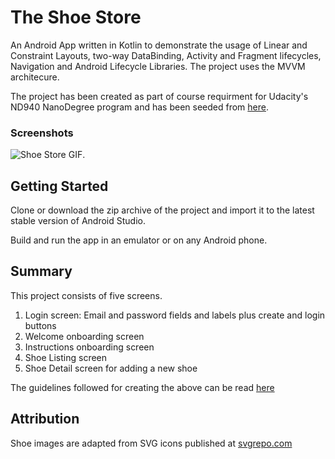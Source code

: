 # The Shoe Store

An Android App written in Kotlin to demonstrate the usage of Linear and Constraint Layouts, two-way DataBinding, Activity and Fragment lifecycles, Navigation and Android Lifecycle Libraries. The project uses the MVVM architecure.

The project has been created as part of course requirment for Udacity's ND940 NanoDegree program and has been seeded from [here](https://github.com/udacity/nd940-android-kotlin-course1-starter/tree/master/starter).

### Screenshots

![Shoe Store GIF](/screenshots/shoe_store.gif "App Sneak Peek").

## Getting Started

Clone or download the zip archive of the project and import it to the latest stable version of Android Studio.

Build and run the app in an emulator or on any Android phone.

## Summary

This project consists of five screens.

1. Login screen: Email and password fields and labels plus create and login buttons
2. Welcome onboarding screen
3. Instructions onboarding screen
4. Shoe Listing screen
5. Shoe Detail screen for adding a new shoe

The guidelines followed for creating the above can be read [here](https://github.com/udacity/nd940-android-kotlin-course1-starter/tree/master/starter#readme)

## Attribution

Shoe images are adapted from SVG icons published at [svgrepo.com](https://www.svgrepo.com/)

